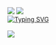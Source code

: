 <img src="https://capsule-render.vercel.app/api?type=waving&color=BDBDC8&height=150&section=header" />
<img src="https://capsule-render.vercel.app/api?type=waving&color=BDBDC8&height=150&section=footer" />
<br>
<a href="https://git.io/typing-svg"><img src="https://readme-typing-svg.demolab.com?font=Fira+Code&size=35&letterSpacing=nomal&pause=1000&color=ACACAC&width=435&lines=Welcome+My+Gihub" alt="Typing SVG" /></a>
<br>
<br>
<img src="https://img.shields.io/badge/spring%#6DB33F.svg?&style=for-the-badge&logo=gatsby&logoColor=white" />
